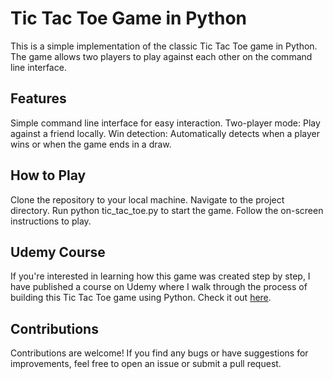 # Tic Tac Toe Game in Python
This is a simple implementation of the classic Tic Tac Toe game in Python. The game allows two players to play against each other on the command line interface.

## Features

Simple command line interface for easy interaction.
Two-player mode: Play against a friend locally.
Win detection: Automatically detects when a player wins or when the game ends in a draw.

## How to Play

Clone the repository to your local machine.
Navigate to the project directory.
Run python tic_tac_toe.py to start the game.
Follow the on-screen instructions to play.

## Udemy Course

If you're interested in learning how this game was created step by step, I have published a course on Udemy where I walk through the process of building this Tic Tac Toe game using Python. Check it out [here](https://www.udemy.com/course/make-tic-tac-toe-game-using-python-t/).

## Contributions

Contributions are welcome! If you find any bugs or have suggestions for improvements, feel free to open an issue or submit a pull request.
